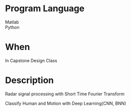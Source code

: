 # Program Language  
Matlab  
Python  
  
# When  
In Capstone Design Class  
  
# Description  
Radar signal processing with Short Time Fourier Transform  
  
Classify Human and Motion with Deep Learning(CNN, BNN)  
